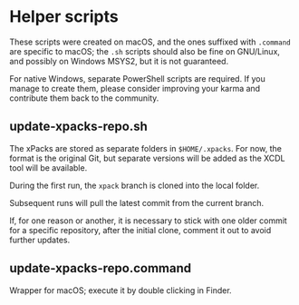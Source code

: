 # Helper scripts

These scripts were created on macOS, and the ones suffixed with `.command` are specific to macOS; the `.sh` scripts should also be fine on GNU/Linux, and possibly on Windows MSYS2, but it is not guaranteed.

For native Windows, separate PowerShell scripts are required. If you manage to create them, please consider improving your karma and contribute them back to the community.

## update-xpacks-repo.sh

The xPacks are stored as separate folders in `$HOME/.xpacks`. For now, the format is the original Git, but separate versions will be added as the XCDL tool will be available.

During the first run, the `xpack` branch is cloned into the local folder.

Subsequent runs will pull the latest commit from the current branch.

If, for one reason or another, it is necessary to stick with one older commit for a specific repository, after the initial clone, comment it out to avoid further updates.

## update-xpacks-repo.command

Wrapper for macOS; execute it by double clicking in Finder.
